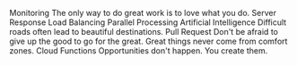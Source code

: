 Monitoring The only way to do great work is to love what you do. Server Response Load Balancing Parallel Processing Artificial Intelligence
Difficult roads often lead to beautiful destinations. Pull Request Don't be afraid to give up the good to go for the great. Great things never come from comfort zones. Cloud Functions Opportunities don't happen. You create them.
